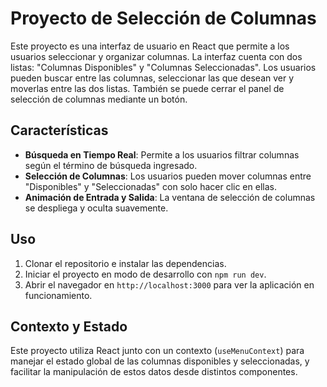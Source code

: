 # Proyecto de Selección de Columnas

Este proyecto es una interfaz de usuario en React que permite a los usuarios seleccionar y organizar columnas. La interfaz cuenta con dos listas: "Columnas Disponibles" y "Columnas Seleccionadas". Los usuarios pueden buscar entre las columnas, seleccionar las que desean ver y moverlas entre las dos listas. También se puede cerrar el panel de selección de columnas mediante un botón.

## Características

- **Búsqueda en Tiempo Real**: Permite a los usuarios filtrar columnas según el término de búsqueda ingresado.
- **Selección de Columnas**: Los usuarios pueden mover columnas entre "Disponibles" y "Seleccionadas" con solo hacer clic en ellas.
- **Animación de Entrada y Salida**: La ventana de selección de columnas se despliega y oculta suavemente.

## Uso

1. Clonar el repositorio e instalar las dependencias.
2. Iniciar el proyecto en modo de desarrollo con `npm run dev`.
3. Abrir el navegador en `http://localhost:3000` para ver la aplicación en funcionamiento.

## Contexto y Estado

Este proyecto utiliza React junto con un contexto (`useMenuContext`) para manejar el estado global de las columnas disponibles y seleccionadas, y facilitar la manipulación de estos datos desde distintos componentes.
